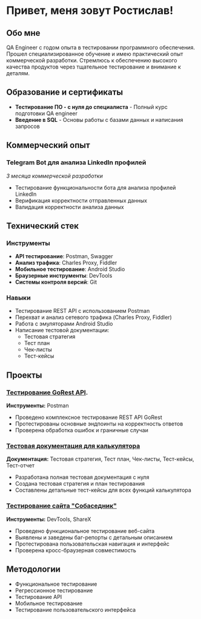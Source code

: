 # Привет, меня зовут Ростислав!

## Обо мне

QA Engineer с годом опыта в тестировании программного обеспечения. Прошел специализированное обучение и имею практический опыт коммерческой разработки. Стремлюсь к обеспечению высокого качества продуктов через тщательное тестирование и внимание к деталям.

## Образование и сертификаты

- **Тестирование ПО - с нуля до специалиста** - Полный курс подготовки QA engineer
- **Введение в SQL** - Основы работы с базами данных и написания запросов

## Коммерческий опыт

### Telegram Bot для анализа LinkedIn профилей
*3 месяца коммерческой разработки*

- Тестирование функциональности бота для анализа профилей LinkedIn
- Верификация корректности отправленных данных
- Валидация корректности анализа данных

## Технический стек

### Инструменты
- **API тестирование**: Postman, Swagger
- **Анализ трафика**: Charles Proxy, Fiddler
- **Мобильное тестирование**: Android Studio
- **Браузерные инструменты**: DevTools
- **Системы контроля версий**: Git
### Навыки
- Тестирование REST API с использованием Postman
- Перехват и анализ сетевого трафика (Charles Proxy, Fiddler)
- Работа с эмуляторами Android Studio
- Написание тестовой документации:
  - Тестовая стратегия
  - Тест план
  - Чек-листы
  - Тест-кейсы

## Проекты

### [Тестирование GoRest API](https://github.com/Rostislav-Stelmashuk/Website-GoRest-Testing).
**Инструменты:** Postman

- Проведено комплексное тестирование REST API GoRest
- Протестированы основные эндпоинты на корректность ответов
- Проверена обработка ошибок и граничные случаи

### [Тестовая документация для калькулятора](http://github.com/Rostislav-Stelmashuk/The-Test-Documentation-For-Calculator)
**Документация:** Тестовая стратегия, Тест план, Чек-листы, Тест-кейсы, Тест-отчет

- Разработана полная тестовая документация с нуля
- Создана тестовая стратегия и план тестирования
- Составлены детальные тест-кейсы для всех функций калькулятора

### [Тестирование сайта "Собаседник"](https://github.com/Rostislav-Stelmashuk/Website-Sobasednyk-Testing)
**Инструменты:** DevTools, ShareX

- Проведено функциональное тестирование веб-сайта
- Выявлены и заведены баг-репорты с детальным описанием
- Протестирована пользовательская навигация и интерфейс
- Проверена кросс-браузерная совместимость

## Методологии

- Функциональное тестирование
- Регрессионное тестирование
- Тестирование API
- Мобильное тестирование
- Тестирование пользовательского интерфейса



